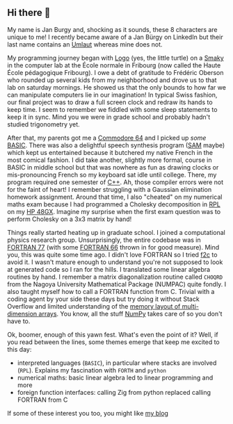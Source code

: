 ## Hi there 👋

My name is Jan Burgy and, shocking as it sounds, these 8 characters are unique to me!
I recently became aware of a Jan Bürgy on LinkedIn but their last name contains an
[Umlaut](https://en.wikipedia.org/wiki/Umlaut_(diacritic)) whereas mine does not.

My programming journey began with [Logo](https://en.wikipedia.org/wiki/Logo_(programming_language))
(yes, the little turtle) on a [Smaky](https://en.wikipedia.org/wiki/Smaky) in the computer
lab at the École normale in Fribourg (now called the Haute École pédagogique Fribourg).
I owe a debt of gratitude to Frédéric Oberson who rounded up several kids from my
neighborhood and drove us to that lab on saturday mornings.  He showed us that the only
bounds to how far we can manipulate computers lie in our imagination!  In typical Swiss
fashion, our final project was to draw a full screen clock and redraw its hands to keep
time.  I seem to remember we fiddled with some sleep statements to keep it in sync.
Mind you we were in grade school and probably hadn't studied trigonometry yet.

After that, my parents got me a [Commodore 64](https://en.wikipedia.org/wiki/Commodore_64)
and I picked up _some_ [BASIC](https://en.wikipedia.org/wiki/Commodore_BASIC).  There was
also a delightful speech synthesis program ([SAM](https://en.wikipedia.org/wiki/Software_Automatic_Mouth) maybe)
which kept us entertained because it butchered my native French in the most comical
fashion.  I did take another, slightly more formal, course in BASIC in middle school
but that was nowhere as fun as drawing clocks or mis-pronouncing French so my keyboard sat
idle until college.  There, my program required one semester of [C++](https://en.wikipedia.org/wiki/C%2B%2B).
Ah, those compiler errors were not for the faint of heart!  I remember struggling with a
Gaussian elimination homework assignment.  Around that time, I also "cheated" on my
numerical maths exam because I had programmed a Cholesky decomposition in
[RPL](https://en.wikipedia.org/wiki/RPL_(programming_language))
on my [HP 48GX](https://en.wikipedia.org/wiki/HP_48_series#HP_48G/HP_48GX/HP_48G+_specific).
Imagine my surprise when the first exam question was to perform Cholesky on a 3x3 matrix
by hand!

Things really started heating up in graduate school.  I joined a computational physics
research group.  Unsurprisingly, the entire codebase was in 
[FORTRAN 77](https://en.wikipedia.org/wiki/Fortran#FORTRAN_77) (with some
[FORTRAN 66](https://en.wikipedia.org/wiki/Fortran#FORTRAN_66) thrown in for
good measure).  Mind you, this was quite some time ago.  I didn't love FORTRAN
so I tried [f2c](https://en.wikipedia.org/wiki/F2c) to avoid it.  I wasn't mature
enough to understand you're not supposed to look at generated code so I ran for the
hills.  I translated some linear algebra routines by hand.  I remember a matrix
diagonalization routine called `CHOQRD` from the Nagoya University Mathematical
Package (NUMPAC) quite fondly.  I also taught myself how to call a FORTRAN
function from C.  Trivial with a coding agent by your side these days but try doing it
without Stack Overflow and limited understanding of the
[memory layout of multi-dimension arrays](https://eli.thegreenplace.net/2015/memory-layout-of-multi-dimensional-arrays).
You know, all the stuff [NumPy](https://numpy.org/) takes care of so you don't
have to.

Ok, boomer, enough of this yawn fest.  What's even the point of it?  Well, if you
read between the lines, some themes emerge that keep me excited to this day:

* interpreted languages (`BASIC`), in particular where stacks are involved (`RPL`).  Explains my fascination with `FORTH` and `python`
* numerical maths: basic linear algebra led to linear programming and more
* foreign function interfaces: calling Zig from python replaced calling FORTRAN from C

If some of these interest you too, you might like [my blog](https://bur.gy)

<!--
**jburgy/jburgy** is a ✨ _special_ ✨ repository because its `README.md` (this file) appears on your GitHub profile.

Here are some ideas to get you started:

- 🔭 I’m currently working on ...
- 🌱 I’m currently learning ...
- 👯 I’m looking to collaborate on ...
- 🤔 I’m looking for help with ...
- 💬 Ask me about ...
- 📫 How to reach me: ...
- 😄 Pronouns: ...
- ⚡ Fun fact: ...
-->
